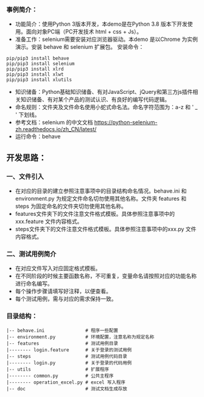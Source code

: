 ### 事例简介：
- 功能简介：使用Python 3版本开发，本demo是在Python 3.8 版本下开发使用。面向对象PC端（PC开发技术 html + css + Js）。 
- 准备工作：selenium需要安装对应浏览器驱动。本demo 是以Chrome 为实例演示。安装 behave 和 selenium 扩展包。 安装命令：
```
pip/pip3 install behave 
pip/pip3 install selenium 
pip/pip3 install xlrd
pip/pip3 install xlwt
pip/pip3 install xlutils
```
- 知识储备：Python基础知识储备、有对JavaScript、jQuery和第三方js插件相关知识储备、有对某个产品的测试认识、有良好的编写代码逻辑。
- 命名规则：文件夹及文件命名使用小蛇式命名法。命名字符范围为：a-z 和 ' _ ' 下划线。
- 参考文档：selenium 的中文文档 https://python-selenium-zh.readthedocs.io/zh_CN/latest/
- 运行命令：behave

## 开发思路：
### 一、文件引入

- 在对应的目录的建立参照注意事项中的目录结构命名情况。behave.ini 和 environment.py 为规定文件命名切勿使用其他名称。文件夹 features 和 steps 为固定命名的文件夹切勿使用其他名称。
- features文件夹下的文件注意文件格式模板。具体参照注意事项中的xxx.feature 文件内容格式。
- steps文件夹下的文件注意文件格式模板。具体参照注意事项中的xxx.py 文件内容格式。

### 二、测试用例简介

- 在对应文件写入对应固定格式模板。
- 在不同阶段的时候主要函数名称，不可重复，变量命名请按照对应的功能名称进行命名编写。
- 每个操作步骤请填写好注释，以便查看。
- 每个测试用例，需与对应的需求保持一致。

### 目录结构：

```
|-- behave.ini               # 程序一些配置
|-- environment.py           # 环境配置，注意名称为规定名称
|-- features                 # 测试用例目录
|-------- login.feature      # 关于登录的测试用例
|-- steps                    # 测试用例代码目录      
|-------- login.py           # 关于登录的代码用例
|-- utils                    # 扩展程序
|-------- common.py          # 公共主程序
|-------- operation_excel.py # excel 写入程序
|-- doc                      # 测试文档生成存放
```
